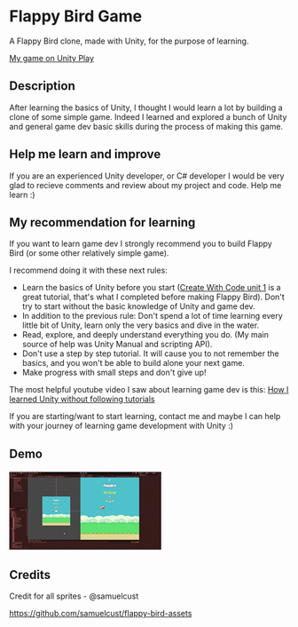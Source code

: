 # Flappy Bird Game
A Flappy Bird clone, made with Unity, for the purpose of learning.

[My game on Unity Play](https://play.unity.com/mg/other/flappy-bird-23)

## Description
After learning the basics of Unity, I thought I would learn a lot by building a clone of some simple game. Indeed I learned and explored a bunch of Unity and general game dev basic skills during the process of making this game. 

## Help me learn and improve
If you are an experienced Unity developer, or C# developer I would be very glad to recieve comments and review about my project and code. Help me learn :)


## My recommendation for learning
If you want to learn game dev I strongly recommend you to build Flappy Bird (or some other relatively simple game).

I recommend doing it with these next rules:

* Learn the basics of Unity before you start ([Create With Code unit 1](https://learn.unity.com/course/create-with-code) is a great tutorial, that's what I completed before making Flappy Bird). Don't try to start without the basic knowledge of Unity and game dev.
* In addition to the previous rule: Don't spend a lot of time learning every little bit of Unity, learn only the very basics and dive in the water.
* Read, explore, and deeply understand everything you do. (My main source of help was Unity Manual and scripting API).
* Don't use a step by step tutorial. It will cause you to not remember the basics, and you won't be able to build alone your next game.
* Make progress with small steps and don't give up!

The most helpful youtube video I saw about learning game dev is this: [How I learned Unity without following tutorials](https://www.youtube.com/watch?v=vFjXKOXdgGo)

If you are starting/want to start learning, contact me and maybe I can help with your journey of learning game development with Unity :)

## Demo
![demo](https://github.com/kuskus110/flappy-bird/blob/main/Flappy%20Bird/Demos/FlappyBird-SampleScene-Unity.gif)

## Credits
Credit for all sprites - @samuelcust

https://github.com/samuelcust/flappy-bird-assets
